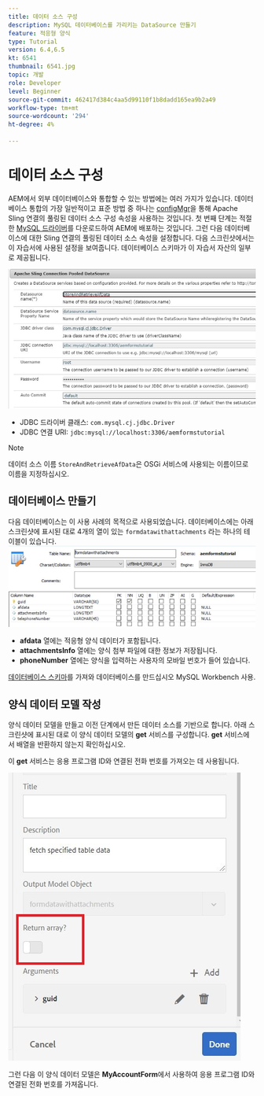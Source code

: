 ```yaml
---
title: 데이터 소스 구성
description: MySQL 데이터베이스를 가리키는 DataSource 만들기
feature: 적응형 양식
type: Tutorial
version: 6.4,6.5
kt: 6541
thumbnail: 6541.jpg
topic: 개발
role: Developer
level: Beginner
source-git-commit: 462417d384c4aa5d99110f1b8dadd165ea9b2a49
workflow-type: tm+mt
source-wordcount: '294'
ht-degree: 4%

---
```



# 데이터 소스 구성

AEM에서 외부 데이터베이스와 통합할 수 있는 방법에는 여러 가지가 있습니다. 데이터베이스 통합의 가장 일반적이고 표준 방법 중 하나는 [configMgr](http://localhost:4502/system/console/configMgr)을 통해 Apache Sling 연결의 풀링된 데이터 소스 구성 속성을 사용하는 것입니다.
첫 번째 단계는 적절한 [MySQL 드라이버](https://mvnrepository.com/artifact/mysql/mysql-connector-java)를 다운로드하여 AEM에 배포하는 것입니다.
그런 다음 데이터베이스에 대한 Sling 연결의 풀링된 데이터 소스 속성을 설정합니다. 다음 스크린샷에서는 이 자습서에 사용된 설정을 보여줍니다. 데이터베이스 스키마가 이 자습서 자산의 일부로 제공됩니다.

![데이터 소스](assets/data-source.JPG)


* JDBC 드라이버 클래스: `com.mysql.cj.jdbc.Driver`
* JDBC 연결 URI: `jdbc:mysql://localhost:3306/aemformstutorial`

>[!NOTE]
>데이터 소스 이름 `StoreAndRetrieveAfData`은 OSGi 서비스에 사용되는 이름이므로 이름을 지정하십시오.


## 데이터베이스 만들기


다음 데이터베이스는 이 사용 사례의 목적으로 사용되었습니다. 데이터베이스에는 아래 스크린샷에 표시된 대로 4개의 열이 있는 `formdatawithattachments` 라는 하나의 테이블이 있습니다.
![데이터 기반](assets/table-schema.JPG)

* **afdata** 열에는 적응형 양식 데이터가 포함됩니다.
* **attachmentsInfo** 열에는 양식 첨부 파일에 대한 정보가 저장됩니다.
* **phoneNumber** 열에는 양식을 입력하는 사용자의 모바일 번호가 들어 있습니다.

[데이터베이스 스키마](assets/data-base-schema.sql)를 가져와 데이터베이스를 만드십시오
MySQL Workbench 사용.

## 양식 데이터 모델 작성

양식 데이터 모델을 만들고 이전 단계에서 만든 데이터 소스를 기반으로 합니다.
아래 스크린샷에 표시된 대로 이 양식 데이터 모델의 **get** 서비스를 구성합니다.
**get** 서비스에서 배열을 반환하지 않는지 확인하십시오.

이 **get** 서비스는 응용 프로그램 ID와 연결된 전화 번호를 가져오는 데 사용됩니다.

![getService](assets/get-service.JPG)

그런 다음 이 양식 데이터 모델은 **MyAccountForm**&#x200B;에서 사용하여 응용 프로그램 ID와 연결된 전화 번호를 가져옵니다.
